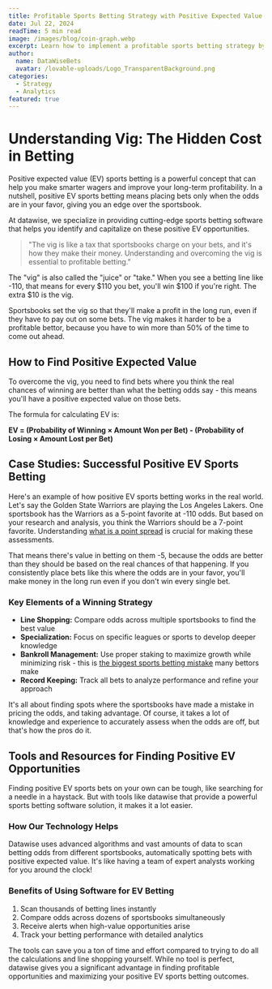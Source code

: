 ```yaml
---
title: Profitable Sports Betting Strategy with Positive Expected Value
date: Jul 22, 2024
readTime: 5 min read
image: /images/blog/coin-graph.webp
excerpt: Learn how to implement a profitable sports betting strategy by focusing on positive expected value (EV) opportunities that give you an edge over sportsbooks.
author:
  name: DataWiseBets
  avatar: /lovable-uploads/Logo_TransparentBackground.png
categories:
  - Strategy
  - Analytics
featured: true
---
```


# Understanding Vig: The Hidden Cost in Betting

Positive expected value (EV) sports betting is a powerful concept that can help you make smarter wagers and improve your long-term profitability. In a nutshell, positive EV sports betting means placing bets only when the odds are in your favor, giving you an edge over the sportsbook.

At datawise, we specialize in providing cutting-edge sports betting software that helps you identify and capitalize on these positive EV opportunities.

> "The vig is like a tax that sportsbooks charge on your bets, and it's how they make their money. Understanding and overcoming the vig is essential to profitable betting."

The "vig" is also called the "juice" or "take." When you see a betting line like -110, that means for every $110 you bet, you'll win $100 if you're right. The extra $10 is the vig.

Sportsbooks set the vig so that they'll make a profit in the long run, even if they have to pay out on some bets. The vig makes it harder to be a profitable bettor, because you have to win more than 50% of the time to come out ahead.

## How to Find Positive Expected Value

To overcome the vig, you need to find bets where you think the real chances of winning are better than what the betting odds say - this means you'll have a positive expected value on those bets.

The formula for calculating EV is:

**EV = (Probability of Winning × Amount Won per Bet) - (Probability of Losing × Amount Lost per Bet)**

## Case Studies: Successful Positive EV Sports Betting

Here's an example of how positive EV sports betting works in the real world. Let's say the Golden State Warriors are playing the Los Angeles Lakers. One sportsbook has the Warriors as a 5-point favorite at -110 odds. But based on your research and analysis, you think the Warriors should be a 7-point favorite. Understanding [what is a point spread](./what-is-a-point-spread.md) is crucial for making these assessments.

That means there's value in betting on them -5, because the odds are better than they should be based on the real chances of that happening. If you consistently place bets like this where the odds are in your favor, you'll make money in the long run even if you don't win every single bet.

### Key Elements of a Winning Strategy

- **Line Shopping:** Compare odds across multiple sportsbooks to find the best value
- **Specialization:** Focus on specific leagues or sports to develop deeper knowledge
- **Bankroll Management:** Use proper staking to maximize growth while minimizing risk - this is [the biggest sports betting mistake](./biggest-sports-betting-mistake-bankroll-management.md) many bettors make
- **Record Keeping:** Track all bets to analyze performance and refine your approach

It's all about finding spots where the sportsbooks have made a mistake in pricing the odds, and taking advantage. Of course, it takes a lot of knowledge and experience to accurately assess when the odds are off, but that's how the pros do it.

## Tools and Resources for Finding Positive EV Opportunities

Finding positive EV sports bets on your own can be tough, like searching for a needle in a haystack. But with tools like datawise that provide a powerful sports betting software solution, it makes it a lot easier.

### How Our Technology Helps

Datawise uses advanced algorithms and vast amounts of data to scan betting odds from different sportsbooks, automatically spotting bets with positive expected value. It's like having a team of expert analysts working for you around the clock!

### Benefits of Using Software for EV Betting

1. Scan thousands of betting lines instantly
2. Compare odds across dozens of sportsbooks simultaneously
3. Receive alerts when high-value opportunities arise
4. Track your betting performance with detailed analytics

The tools can save you a ton of time and effort compared to trying to do all the calculations and line shopping yourself. While no tool is perfect, datawise gives you a significant advantage in finding profitable opportunities and maximizing your positive EV sports betting outcomes. 